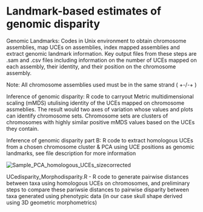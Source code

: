 # Landmark-based estimates of genomic disparity

Genomic Landmarks: Codes in Unix environment to obtain chromosome assemblies, map UCEs on assemblies, index mapped assemblies and extract genomic landmark information. Key output files from these steps are .sam and .csv files including information on the number of UCEs mapped on each assembly, their identity, and their position on the chromosome assembly. 

Note: All chromosome assemblies used must be in the same strand ( +-/-+ )

Inference of genomic disparity: R code to carryout Metric multidimensional scaling (mMDS) utulising identity of the UCEs mapped on chromosome assmeblies. The result would two axes of variation whose  values and plots can identify chromosome sets. Chromosome sets are clusters of chromosomes with highly similar positive mMDS values based on the UCEs they contain.

Inference of genomic disparity part B: R code to extract homologous UCEs from a chosen chromosome cluster & PCA using UCE positions as genomic landmarks, see file description for more information

![Sample_PCA_homologous_UCEs_sizecorrected](https://user-images.githubusercontent.com/16098482/181301464-66cd01fd-6fea-4153-b5e6-f41b7b168e9a.jpeg)

UCedisparity_Morphodisparity.R - R code to generate pairwise distances between taxa using homologous UCEs on chromosomes, and preliminary steps to compare these pariwsie distances to pairwise disparity between taxa generated using phenotypic data (in our case skull shape derived using 3D geometric morphometrics)
